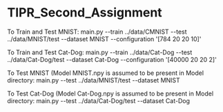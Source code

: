 # TIPR_Second_Assignment

To Train and Test MNIST: main.py --train ../data/CMNIST --test ../data/MNIST/test --dataset MNIST --configuration '[784 20 20 10]'
   
To Train and Test Cat-Dog: main.py --train ../data/Cat-Dog --test ../data/Cat-Dog/test --dataset Cat-Dog --configuration '[40000 20 20 2]'

To Test MNIST (Model MNIST.npy is assumed to be present in Model directory:
        main.py --test ../data/MNIST/test --dataset MNIST
        
To Test Cat-Dog (Model Cat-Dog.npy is assumed to be present in Model directory:
        main.py --test ../data/Cat-Dog/test --dataset Cat-Dog
